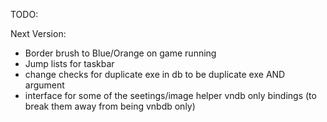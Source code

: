 TODO:  

Next Version: 
- Border brush to Blue/Orange on game running  
- Jump lists for taskbar 
- change checks for duplicate exe in db to be duplicate exe AND argument 
- interface for some of the seetings/image helper vndb only bindings (to break them away from being vnbdb only) 
